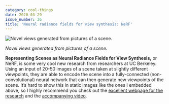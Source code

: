 ```yaml
---
category: cool-things
date: 2020-03-29
issue_number: 36
title: 'Neural radiance fields for view synthesis: NeRF'
---
```


![Novel views generated from pictures of a scene.](https://s3.amazonaws.com/revue/items/images/005/739/569/mail/a949c7f8405ad67fd07d8e807333782f.png?1585416173)

_Novel views generated from pictures of a scene._

**Representing Scenes as Neural Radiance Fields for View Synthesis,** or NeRF, is some very cool new research from researchers at UC Berkeley.
Using an input of 20-50 images of a scene taken at slightly different viewpoints, they are able to encode the scene into a fully-connected (non-convolutional) neural network that can then generate new viewpoints of the scene.
It’s hard to show this in static images like the ones I embedded above, so I highly recommend you check out the [excellent webpage for the research](http://www.matthewtancik.com/nerf?utm_campaign=Dynamically%20Typed&utm_medium=email&utm_source=Revue%20newsletter) and the [accompanying video](https://www.youtube.com/watch?utm_campaign=Dynamically%20Typed&utm_medium=email&utm_source=Revue%20newsletter&v=JuH79E8rdKc).